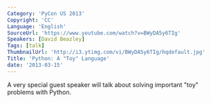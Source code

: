```yaml
---
Category: 'PyCon US 2013'
Copyright: 'CC'
Language: 'English'
SourceUrl: 'https://www.youtube.com/watch?v=BWyDA5y6TIg'
Speakers: [David Beazley]
Tags: [talk]
ThumbnailUrl: 'http://i3.ytimg.com/vi/BWyDA5y6TIg/hqdefault.jpg'
Title: 'Python: A "Toy" Language'
date: '2013-03-15'
---
```

A very special guest speaker will talk about solving important "toy" problems with Python.
